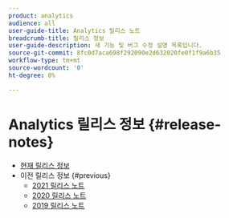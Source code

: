 ```yaml
---
product: analytics
audience: all
user-guide-title: Analytics 릴리스 노트
breadcrumb-title: 릴리스 정보
user-guide-description: 새 기능 및 버그 수정 설명 목록입니다.
source-git-commit: 8fc0d7aca698f292090e2d632020fe0f1f9a6b35
workflow-type: tm+mt
source-wordcount: '0'
ht-degree: 0%

---
```



# Analytics 릴리스 정보 {#release-notes}

+ [현재 릴리스 정보](latest.md)
+ 이전 릴리스 정보 {#previous}
   + [2021 릴리스 노트](2021.md)
   + [2020 릴리스 노트](2020.md)
   + [2019 릴리스 노트](2019-earlier.md)
